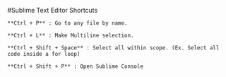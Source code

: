 #Sublime Text Editor Shortcuts

	**Ctrl + P** : Go to any file by name. 

	**Ctrl + L** : Make Multiline selection. 

	**Ctrl + Shift + Space** : Select all within scope. (Ex. Select all code inside a for loop)

	**Ctrl + Shift + P** : Open Sublime Console 